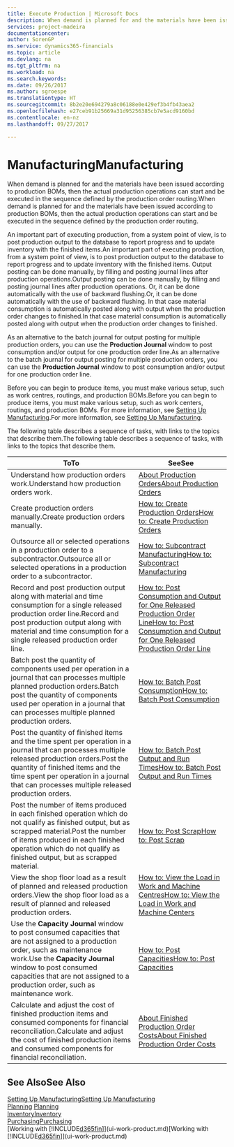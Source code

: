 ```yaml
---
title: Execute Production | Microsoft Docs
description: When demand is planned for and the materials have been issued according to production BOMs, then the actual production operations can start and be executed in the sequence defined by the production order routing.
services: project-madeira
documentationcenter: 
author: SorenGP
ms.service: dynamics365-financials
ms.topic: article
ms.devlang: na
ms.tgt_pltfrm: na
ms.workload: na
ms.search.keywords: 
ms.date: 09/26/2017
ms.author: sgroespe
ms.translationtype: HT
ms.sourcegitcommit: 8b2e20e694279a8c06188e0e429ef3b4fb43aea2
ms.openlocfilehash: e27ceb91b25669a31d95256385cb7e5acd9160bd
ms.contentlocale: en-nz
ms.lasthandoff: 09/27/2017

---
```

# <a name="manufacturing"></a><span data-ttu-id="61796-103">Manufacturing</span><span class="sxs-lookup"><span data-stu-id="61796-103">Manufacturing</span></span>
<span data-ttu-id="61796-104">When demand is planned for and the materials have been issued according to production BOMs, then the actual production operations can start and be executed in the sequence defined by the production order routing.</span><span class="sxs-lookup"><span data-stu-id="61796-104">When demand is planned for and the materials have been issued according to production BOMs, then the actual production operations can start and be executed in the sequence defined by the production order routing.</span></span>  

<span data-ttu-id="61796-105">An important part of executing production, from a system point of view, is to post production output to the database to report progress and to update inventory with the finished items.</span><span class="sxs-lookup"><span data-stu-id="61796-105">An important part of executing production, from a system point of view, is to post production output to the database to report progress and to update inventory with the finished items.</span></span> <span data-ttu-id="61796-106">Output posting can be done manually, by filling and posting journal lines after production operations.</span><span class="sxs-lookup"><span data-stu-id="61796-106">Output posting can be done manually, by filling and posting journal lines after production operations.</span></span> <span data-ttu-id="61796-107">Or, it can be done automatically with the use of backward flushing.</span><span class="sxs-lookup"><span data-stu-id="61796-107">Or, it can be done automatically with the use of backward flushing.</span></span> <span data-ttu-id="61796-108">In that case material consumption is automatically posted along with output when the production order changes to finished.</span><span class="sxs-lookup"><span data-stu-id="61796-108">In that case material consumption is automatically posted along with output when the production order changes to finished.</span></span>  

<span data-ttu-id="61796-109">As an alternative to the batch journal for output posting for multiple production orders, you can use the **Production Journal** window to post consumption and/or output for one production order line.</span><span class="sxs-lookup"><span data-stu-id="61796-109">As an alternative to the batch journal for output posting for multiple production orders, you can use the **Production Journal** window to post consumption and/or output for one production order line.</span></span>

<span data-ttu-id="61796-110">Before you can begin to produce items, you must make various setup, such as work centres, routings, and production BOMs.</span><span class="sxs-lookup"><span data-stu-id="61796-110">Before you can begin to produce items, you must make various setup, such as work centers, routings, and production BOMs.</span></span> <span data-ttu-id="61796-111">For more information, see [Setting Up Manufacturing](production-configure-production-processes.md).</span><span class="sxs-lookup"><span data-stu-id="61796-111">For more information, see [Setting Up Manufacturing](production-configure-production-processes.md).</span></span>

<span data-ttu-id="61796-112">The following table describes a sequence of tasks, with links to the topics that describe them.</span><span class="sxs-lookup"><span data-stu-id="61796-112">The following table describes a sequence of tasks, with links to the topics that describe them.</span></span>   

|<span data-ttu-id="61796-113">**To**</span><span class="sxs-lookup"><span data-stu-id="61796-113">**To**</span></span>|<span data-ttu-id="61796-114">**See**</span><span class="sxs-lookup"><span data-stu-id="61796-114">**See**</span></span>|  
|------------|-------------|  
|<span data-ttu-id="61796-115">Understand how production orders work.</span><span class="sxs-lookup"><span data-stu-id="61796-115">Understand how production orders work.</span></span>|[<span data-ttu-id="61796-116">About Production Orders</span><span class="sxs-lookup"><span data-stu-id="61796-116">About Production Orders</span></span>](production-about-production-orders.md)|
|<span data-ttu-id="61796-117">Create production orders manually.</span><span class="sxs-lookup"><span data-stu-id="61796-117">Create production orders manually.</span></span>|[<span data-ttu-id="61796-118">How to: Create Production Orders</span><span class="sxs-lookup"><span data-stu-id="61796-118">How to: Create Production Orders</span></span>](production-how-to-create-production-orders.md)|
|<span data-ttu-id="61796-119">Outsource all or selected operations in a production order to a subcontractor.</span><span class="sxs-lookup"><span data-stu-id="61796-119">Outsource all or selected operations in a production order to a subcontractor.</span></span>|[<span data-ttu-id="61796-120">How to: Subcontract Manufacturing</span><span class="sxs-lookup"><span data-stu-id="61796-120">How to: Subcontract Manufacturing</span></span>](production-how-to-subcontract-manufacturing.md)|
|<span data-ttu-id="61796-121">Record and post production output along with material and time consumption for a single released production order line.</span><span class="sxs-lookup"><span data-stu-id="61796-121">Record and post production output along with material and time consumption for a single released production order line.</span></span>|[<span data-ttu-id="61796-122">How to: Post Consumption and Output for One Released Production Order Line</span><span class="sxs-lookup"><span data-stu-id="61796-122">How to: Post Consumption and Output for One Released Production Order Line</span></span>](production-how-to-register-consumption-and-output.md)|  
|<span data-ttu-id="61796-123">Batch post the quantity of components used per operation in a journal that can processes multiple planned production orders.</span><span class="sxs-lookup"><span data-stu-id="61796-123">Batch post the quantity of components used per operation in a journal that can processes multiple planned production orders.</span></span>|[<span data-ttu-id="61796-124">How to: Batch Post Consumption</span><span class="sxs-lookup"><span data-stu-id="61796-124">How to: Batch Post Consumption</span></span>](production-how-to-post-consumption.md)|
|<span data-ttu-id="61796-125">Post the quantity of finished items and the time spent per operation in a journal that can processes multiple released production orders.</span><span class="sxs-lookup"><span data-stu-id="61796-125">Post the quantity of finished items and the time spent per operation in a journal that can processes multiple released production orders.</span></span>|[<span data-ttu-id="61796-126">How to: Batch Post Output and Run Times</span><span class="sxs-lookup"><span data-stu-id="61796-126">How to: Batch Post Output and Run Times</span></span>](production-how-to-post-output-quantity.md)|  
|<span data-ttu-id="61796-127">Post the number of items produced in each finished operation which do not qualify as finished output, but as scrapped material.</span><span class="sxs-lookup"><span data-stu-id="61796-127">Post the number of items produced in each finished operation which do not qualify as finished output, but as scrapped material.</span></span>|[<span data-ttu-id="61796-128">How to: Post Scrap</span><span class="sxs-lookup"><span data-stu-id="61796-128">How to: Post Scrap</span></span>](production-how-to-post-scrap.md)|
|<span data-ttu-id="61796-129">View the shop floor load as a result of planned and released production orders.</span><span class="sxs-lookup"><span data-stu-id="61796-129">View the shop floor load as a result of planned and released production orders.</span></span>|[<span data-ttu-id="61796-130">How to: View the Load in Work and Machine Centres</span><span class="sxs-lookup"><span data-stu-id="61796-130">How to: View the Load in Work and Machine Centers</span></span>](production-how-to-view-the-load-on-work-centers.md)|      
|<span data-ttu-id="61796-131">Use the **Capacity Journal** window to post consumed capacities that are not assigned to a production order, such as maintenance work.</span><span class="sxs-lookup"><span data-stu-id="61796-131">Use the **Capacity Journal** window to post consumed capacities that are not assigned to a production order, such as maintenance work.</span></span>|[<span data-ttu-id="61796-132">How to: Post Capacities</span><span class="sxs-lookup"><span data-stu-id="61796-132">How to: Post Capacities</span></span>](production-how-to-post-capacities.md)|  
|<span data-ttu-id="61796-133">Calculate and adjust the cost of finished production items and consumed components for financial reconciliation.</span><span class="sxs-lookup"><span data-stu-id="61796-133">Calculate and adjust the cost of finished production items and consumed components for financial reconciliation.</span></span>|[<span data-ttu-id="61796-134">About Finished Production Order Costs</span><span class="sxs-lookup"><span data-stu-id="61796-134">About Finished Production Order Costs</span></span>](finance-about-finished-production-order-costs.md)|  

## <a name="see-also"></a><span data-ttu-id="61796-135">See Also</span><span class="sxs-lookup"><span data-stu-id="61796-135">See Also</span></span>  
[<span data-ttu-id="61796-136">Setting Up Manufacturing</span><span class="sxs-lookup"><span data-stu-id="61796-136">Setting Up Manufacturing</span></span>](production-configure-production-processes.md)  
<span data-ttu-id="61796-137">[Planning](production-planning.md)    </span><span class="sxs-lookup"><span data-stu-id="61796-137">[Planning](production-planning.md)    </span></span>  
[<span data-ttu-id="61796-138">Inventory</span><span class="sxs-lookup"><span data-stu-id="61796-138">Inventory</span></span>](inventory-manage-inventory.md)  
[<span data-ttu-id="61796-139">Purchasing</span><span class="sxs-lookup"><span data-stu-id="61796-139">Purchasing</span></span>](purchasing-manage-purchasing.md)  
<span data-ttu-id="61796-140">[Working with [!INCLUDE[d365fin](includes/d365fin_md.md)]](ui-work-product.md)</span><span class="sxs-lookup"><span data-stu-id="61796-140">[Working with [!INCLUDE[d365fin](includes/d365fin_md.md)]](ui-work-product.md)</span></span>

